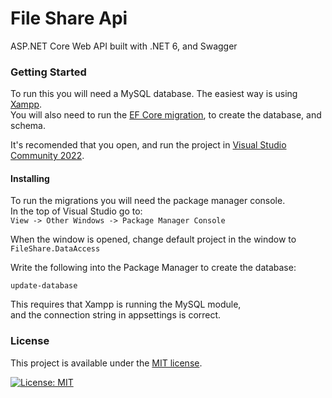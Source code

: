 # File Share Api
ASP&#46;NET Core Web API built with .NET 6, and Swagger

### Getting Started

To run this you will need a MySQL database. The easiest way is using [Xampp](https://www.apachefriends.org/).\
You will also need to run the [EF Core migration](https://docs.microsoft.com/en-us/ef/core/managing-schemas/migrations/?tabs=dotnet-core-cli), to create the database, and schema.

It's recomended that you open, and run the project in [Visual Studio Community 2022](https://visualstudio.microsoft.com/vs/).

#### Installing

To run the migrations you will need the package manager console.\
In the top of Visual Studio go to:\
`View -> Other Windows -> Package Manager Console`

When the window is opened, change default project in the window  to `FileShare.DataAccess`

Write the following into the Package Manager to create the database:
```
update-database
```
This requires that Xampp is running the MySQL module,\
and the connection string in appsettings is correct.

### License
This project is available under the [MIT license](https://github.com/ToxicK1dd/FileShare/blob/master/LICENSE).

[![License: MIT](https://img.shields.io/badge/License-MIT-green.svg)](https://github.com/ToxicK1dd/FileShare/blob/master/LICENSE)